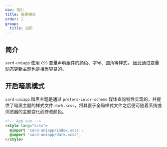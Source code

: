```yaml
---
nav: 指引
title: 暗黑模式
order: 1
group:
  title: 进阶
---
```


## 简介

`sard-uniapp` 使用 `CSS` 变量声明组件的颜色、字号、圆角等样式，
因此通过变量动态更新主题也是相当容易的。

## 开启暗黑模式

`sard-uniapp` 暗黑主题是通过 `prefers-color-scheme` 媒体查询特性实现的，并提供了暗黑主题的样式文件 `dark.scss`，将其置于全局样式文件之后便可随着系统或浏览器的主题变化而修改颜色。

```html
<!-- App.vue -->
<style lang="scss">
  @import 'sard-uniapp/index.scss';
  @import 'sard-uniapp/dark.scss';
</style>
```
